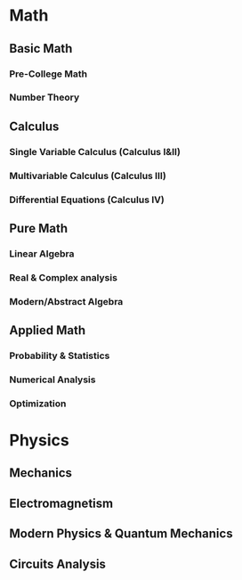 # Math

## Basic Math
### Pre-College Math
### Number Theory

## Calculus
### Single Variable Calculus (Calculus I&II)
### Multivariable Calculus (Calculus III)
### Differential Equations (Calculus IV)

## Pure Math
### Linear Algebra
### Real & Complex analysis
### Modern/Abstract Algebra

## Applied Math
### Probability & Statistics
### Numerical Analysis
### Optimization

# Physics
## Mechanics
## Electromagnetism
## Modern Physics & Quantum Mechanics
## Circuits Analysis
